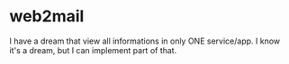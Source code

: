 # web2mail
I have a dream that view all informations in only ONE service/app.
I know it's a dream, but I can implement part of that.
